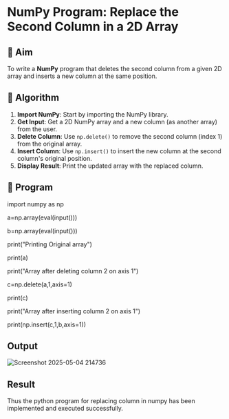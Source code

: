# NumPy Program: Replace the Second Column in a 2D Array

## 🎯 Aim
To write a **NumPy** program that deletes the second column from a given 2D array and inserts a new column at the same position.

## 🧠 Algorithm
1. **Import NumPy**: Start by importing the NumPy library.
2. **Get Input**: Get a 2D NumPy array and a new column (as another array) from the user.
3. **Delete Column**: Use `np.delete()` to remove the second column (index 1) from the original array.
4. **Insert Column**: Use `np.insert()` to insert the new column at the second column's original position.
5. **Display Result**: Print the updated array with the replaced column.

## 🧾 Program
import numpy as np  

a=np.array(eval(input())) 

b=np.array(eval(input())) 

print("Printing Original array") 

print(a) 

print("Array after deleting column 2 on axis 1") 

c=np.delete(a,1,axis=1)  

print(c) 

print("Array after inserting column 2 on axis 1") 

print(np.insert(c,1,b,axis=1))


## Output

![Screenshot 2025-05-04 214736](https://github.com/user-attachments/assets/f0ee9e57-f097-435a-828e-0471fd889cfe)

## Result
Thus the python program for replacing column in numpy has been implemented and executed 
successfully. 
